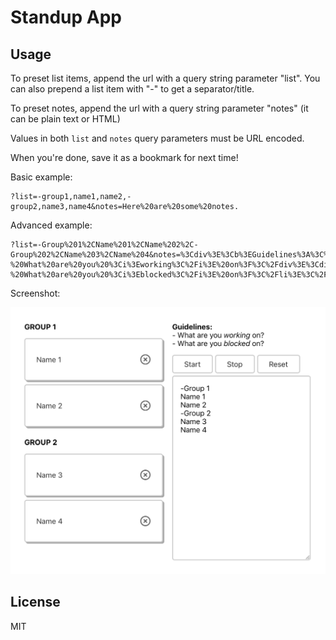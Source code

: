 # Standup App

## Usage

To preset list items, append the url with a query string parameter "list". You can also prepend a list item with "-" to get a separator/title.

To preset notes, append the url with a query string parameter "notes" (it can be plain text or HTML)

Values in both `list` and `notes` query parameters must be URL encoded.

When you're done, save it as a bookmark for next time!

Basic example:

```
?list=-group1,name1,name2,-group2,name3,name4&notes=Here%20are%20some%20notes.
```

Advanced example:

```
?list=-Group%201%2CName%201%2CName%202%2C-Group%202%2CName%203%2CName%204&notes=%3Cdiv%3E%3Cb%3EGuidelines%3A%3C%2Fb%3E%3Cdiv%3E-%20What%20are%20you%20%3Ci%3Eworking%3C%2Fi%3E%20on%3F%3C%2Fdiv%3E%3Cdiv%3E-%20What%20are%20you%20%3Ci%3Eblocked%3C%2Fi%3E%20on%3F%3C%2Fli%3E%3C%2Ful%3E%3C%2Fdiv%3E
```

Screenshot:

<img src="./screenshot.png" width="600" alt="Screenshot">

## License

MIT

